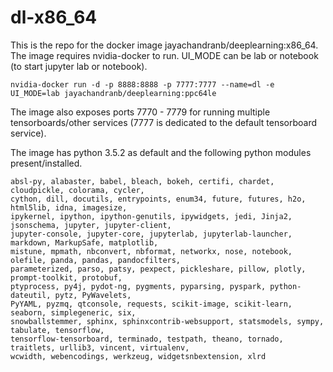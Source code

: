 # dl-x86_64

This is the repo for the docker image jayachandranb/deeplearning:x86_64. The image requires nvidia-docker to run. UI_MODE can be lab or notebook (to start jupyter lab or notebook).
```
nvidia-docker run -d -p 8888:8888 -p 7777:7777 --name=dl -e UI_MODE=lab jayachandranb/deeplearning:ppc64le
```

The image also exposes ports 7770 - 7779 for running multiple tensorboards/other services (7777 is dedicated to the default tensorboard service).

The image has python 3.5.2 as default and the following python modules present/installed.
```
absl-py, alabaster, babel, bleach, bokeh, certifi, chardet, cloudpickle, colorama, cycler,
cython, dill, docutils, entrypoints, enum34, future, futures, h2o, html5lib, idna, imagesize,
ipykernel, ipython, ipython-genutils, ipywidgets, jedi, Jinja2, jsonschema, jupyter, jupyter-client,
jupyter-console, jupyter-core, jupyterlab, jupyterlab-launcher, markdown, MarkupSafe, matplotlib,
mistune, mpmath, nbconvert, nbformat, networkx, nose, notebook, olefile, panda, pandas, pandocfilters,
parameterized, parso, patsy, pexpect, pickleshare, pillow, plotly, prompt-toolkit, protobuf,
ptyprocess, py4j, pydot-ng, pygments, pyparsing, pyspark, python-dateutil, pytz, PyWavelets,
PyYAML, pyzmq, qtconsole, requests, scikit-image, scikit-learn, seaborn, simplegeneric, six,
snowballstemmer, sphinx, sphinxcontrib-websupport, statsmodels, sympy, tabulate, tensorflow,
tensorflow-tensorboard, terminado, testpath, theano, tornado, traitlets, urllib3, vincent, virtualenv,
wcwidth, webencodings, werkzeug, widgetsnbextension, xlrd
```
